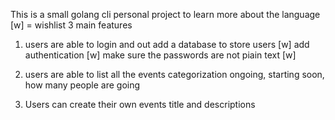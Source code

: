 This is a small golang cli personal project to learn more about the language
[w] = wishlist
3 main features

1. users are able to login and out
   add a database to store users [w]
   add authentication [w]
   make sure the passwords are not piain text [w]

2. users are able to list all the events
   categorization
   ongoing, starting soon,
   how many people are going

3. Users can create their own events
   title and descriptions
